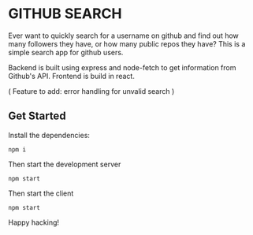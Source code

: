 # GITHUB SEARCH

Ever want to quickly search for a username on github and find out how many followers they have, or how many public repos they have?
This is a simple search app for github users.

Backend is built using express and node-fetch to get information from Github's API. Frontend is build in react.

( Feature to add: error handling for unvalid search )

## Get Started
Install the dependencies:
```
npm i
```
Then start the development server
```
npm start
```
Then start the client
```
npm start
```

Happy hacking!
